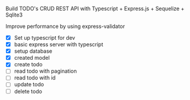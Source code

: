 Build TODO's CRUD REST API with Typescript + Express.js + Sequelize + Sqlite3

Improve performance by using express-validator

- [x] Set up typescript for dev
- [x] basic express server with typescript
- [x] setup database
- [x] created model
- [x] create todo 
- [ ] read todo with pagination 
- [ ] read todo with id 
- [ ] update todo 
- [ ] delete todo 
